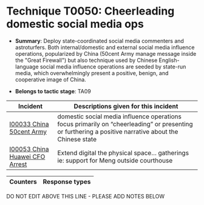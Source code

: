 # Technique T0050: Cheerleading domestic social media ops

* **Summary**: Deploy state-coordinated social media commenters and astroturfers. Both internal/domestic and external social media influence operations, popularized by China (50cent Army manage message inside the "Great Firewall") but also technique used by Chinese English-language social media influence operations are seeded by state-run media, which overwhelmingly present a positive, benign, and cooperative image of China. 

* **Belongs to tactic stage**: TA09


| Incident | Descriptions given for this incident |
| -------- | -------------------- |
| [I00033 China 50cent Army](../incidents/I00033.md) | domestic social media influence operations focus primarily on “cheerleading” or presenting or furthering a positive narrative about the Chinese state |
| [I00053 China Huawei CFO Arrest](../incidents/I00053.md) | Extend digital the physical space… gatherings ie: support for Meng outside courthouse |



| Counters | Response types |
| -------- | -------------- |


DO NOT EDIT ABOVE THIS LINE - PLEASE ADD NOTES BELOW